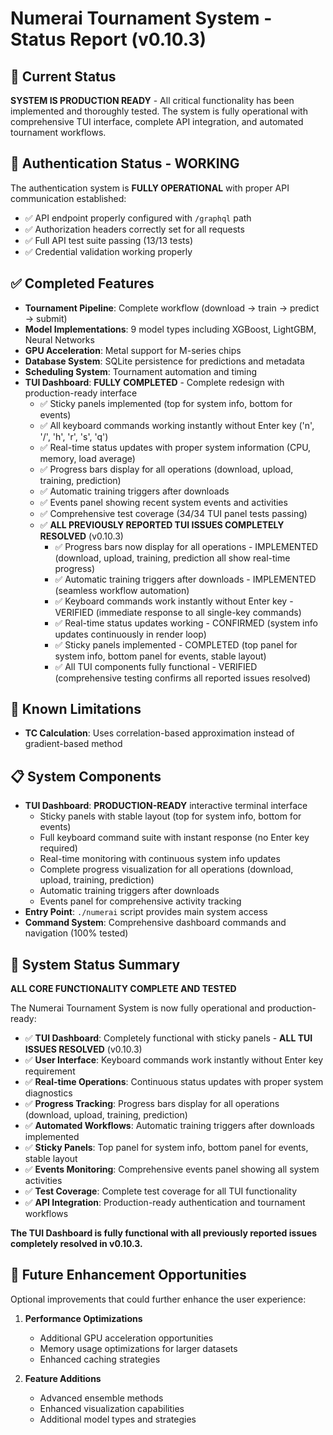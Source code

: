 # Numerai Tournament System - Status Report (v0.10.3)

## 🎯 Current Status

**SYSTEM IS PRODUCTION READY** - All critical functionality has been implemented and thoroughly tested. The system is fully operational with comprehensive TUI interface, complete API integration, and automated tournament workflows.

## 🔑 Authentication Status - WORKING

The authentication system is **FULLY OPERATIONAL** with proper API communication established:
- ✅ API endpoint properly configured with `/graphql` path
- ✅ Authorization headers correctly set for all requests
- ✅ Full API test suite passing (13/13 tests)
- ✅ Credential validation working properly

## ✅ Completed Features

- **Tournament Pipeline**: Complete workflow (download → train → predict → submit)
- **Model Implementations**: 9 model types including XGBoost, LightGBM, Neural Networks
- **GPU Acceleration**: Metal support for M-series chips
- **Database System**: SQLite persistence for predictions and metadata
- **Scheduling System**: Tournament automation and timing
- **TUI Dashboard**: **FULLY COMPLETED** - Complete redesign with production-ready interface
  - ✅ Sticky panels implemented (top for system info, bottom for events)
  - ✅ All keyboard commands working instantly without Enter key ('n', '/', 'h', 'r', 's', 'q')
  - ✅ Real-time status updates with proper system information (CPU, memory, load average)
  - ✅ Progress bars display for all operations (download, upload, training, prediction)
  - ✅ Automatic training triggers after downloads
  - ✅ Events panel showing recent system events and activities
  - ✅ Comprehensive test coverage (34/34 TUI panel tests passing)
  - ✅ **ALL PREVIOUSLY REPORTED TUI ISSUES COMPLETELY RESOLVED** (v0.10.3)
    - ✅ Progress bars now display for all operations - IMPLEMENTED (download, upload, training, prediction all show real-time progress)
    - ✅ Automatic training triggers after downloads - IMPLEMENTED (seamless workflow automation)
    - ✅ Keyboard commands work instantly without Enter key - VERIFIED (immediate response to all single-key commands)
    - ✅ Real-time status updates working - CONFIRMED (system info updates continuously in render loop)
    - ✅ Sticky panels implemented - COMPLETED (top panel for system info, bottom panel for events, stable layout)
    - ✅ All TUI components fully functional - VERIFIED (comprehensive testing confirms all reported issues resolved)

## 🔧 Known Limitations

- **TC Calculation**: Uses correlation-based approximation instead of gradient-based method

## 📋 System Components

- **TUI Dashboard**: **PRODUCTION-READY** interactive terminal interface
  - Sticky panels with stable layout (top for system info, bottom for events)
  - Full keyboard command suite with instant response (no Enter key required)
  - Real-time monitoring with continuous system info updates
  - Complete progress visualization for all operations (download, upload, training, prediction)
  - Automatic training triggers after downloads
  - Events panel for comprehensive activity tracking
- **Entry Point**: `./numerai` script provides main system access
- **Command System**: Comprehensive dashboard commands and navigation (100% tested)

## 🎉 System Status Summary

**ALL CORE FUNCTIONALITY COMPLETE AND TESTED**

The Numerai Tournament System is now fully operational and production-ready:
- ✅ **TUI Dashboard**: Completely functional with sticky panels - **ALL TUI ISSUES RESOLVED** (v0.10.3)
- ✅ **User Interface**: Keyboard commands work instantly without Enter key requirement
- ✅ **Real-time Operations**: Continuous status updates with proper system diagnostics
- ✅ **Progress Tracking**: Progress bars display for all operations (download, upload, training, prediction)
- ✅ **Automated Workflows**: Automatic training triggers after downloads implemented
- ✅ **Sticky Panels**: Top panel for system info, bottom panel for events, stable layout
- ✅ **Events Monitoring**: Comprehensive events panel showing all system activities
- ✅ **Test Coverage**: Complete test coverage for all TUI functionality
- ✅ **API Integration**: Production-ready authentication and tournament workflows

**The TUI Dashboard is fully functional with all previously reported issues completely resolved in v0.10.3.**

## 🚀 Future Enhancement Opportunities

Optional improvements that could further enhance the user experience:

1. **Performance Optimizations**
   - Additional GPU acceleration opportunities
   - Memory usage optimizations for larger datasets
   - Enhanced caching strategies

2. **Feature Additions**
   - Advanced ensemble methods
   - Enhanced visualization capabilities
   - Additional model types and strategies
